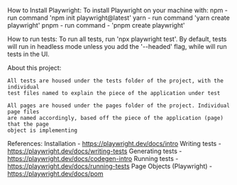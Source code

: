 How to Install Playwright:
    To install Playwright on your machine with:
        npm - run command 'npm init playwright@latest'
        yarn - run command 'yarn create playwright'
        pnpm - run command - 'pnpm create playwright'


How to run tests:
    To run all tests, run 'npx playwright test'. By default, tests will run in headless
    mode unless you add the '--headed' flag, while will run tests in the UI.

    

About this project:

    All tests are housed under the tests folder of the project, with the individual 
    test files named to explain the piece of the application under test

    All pages are housed under the pages folder of the project. Individual page files 
    are named accordingly, based off the piece of the application (page) that the page 
    object is implementing


References:
    Installation - https://playwright.dev/docs/intro
    Writing tests - https://playwright.dev/docs/writing-tests
    Generating tests - https://playwright.dev/docs/codegen-intro
    Running tests - https://playwright.dev/docs/running-tests
    Page Objects (Playwright) - https://playwright.dev/docs/pom

